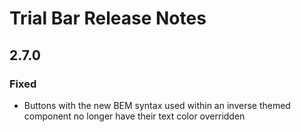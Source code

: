 <!-- Release notes authoring guidelines: http://keepachangelog.com/ -->

# Trial Bar Release Notes

<!-- ## [Unreleased] -->

## 2.7.0

### Fixed

- Buttons with the new BEM syntax used within an inverse themed component no longer have their text color overridden

